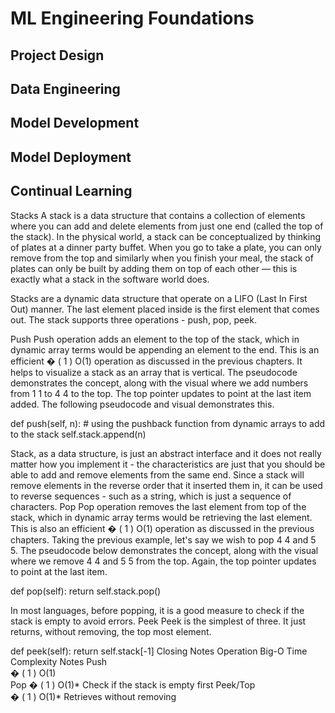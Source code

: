 # ML Engineering Foundations

## Project Design

## Data Engineering

## Model Development

## Model Deployment

## Continual Learning

Stacks
A stack is a data structure that contains a collection of elements where you can add and delete elements from just one end (called the top of the stack). In the physical world, a stack can be conceptualized by thinking of plates at a dinner party buffet. When you go to take a plate, you can only remove from the top and similarly when you finish your meal, the stack of plates can only be built by adding them on top of each other — this is exactly what a stack in the software world does.

Stacks are a dynamic data structure that operate on a LIFO (Last In First Out) manner. The last element placed inside is the first element that comes out. The stack supports three operations - push, pop, peek.

Push
Push operation adds an element to the top of the stack, which in dynamic array terms would be appending an element to the end. This is an efficient 
�
(
1
)
O(1) operation as discussed in the previous chapters. It helps to visualize a stack as an array that is vertical. The pseudocode demonstrates the concept, along with the visual where we add numbers from 
1
1 to 
4
4 to the top. The top pointer updates to point at the last item added. The following pseudocode and visual demonstrates this.

def push(self, n):
    # using the pushback function from dynamic arrays to add to the stack
    self.stack.append(n)


Stack, as a data structure, is just an abstract interface and it does not really matter how you implement it - the characteristics are just that you should be able to add and remove elements from the same end.
Since a stack will remove elements in the reverse order that it inserted them in, it can be used to reverse sequences - such as a string, which is just a sequence of characters.
Pop
Pop operation removes the last element from top of the stack, which in dynamic array terms would be retrieving the last element. This is also an efficient 
�
(
1
)
O(1) operation as discussed in the previous chapters. Taking the previous example, let's say we wish to pop 
4
4 and 
5
5. The pseudocode below demonstrates the concept, along with the visual where we remove 
4
4 and 
5
5 from the top. Again, the top pointer updates to point at the last item.

def pop(self):
    return self.stack.pop()


In most languages, before popping, it is a good measure to check if the stack is empty to avoid errors.
Peek
Peek is the simplest of three. It just returns, without removing, the top most element.

def peek(self):
    return self.stack[-1]
Closing Notes
Operation	Big-O Time Complexity	Notes
Push	
�
(
1
)
O(1)	
Pop	
�
(
1
)
O(1)*	Check if the stack is empty first
Peek/Top	
�
(
1
)
O(1)*	Retrieves without removing
